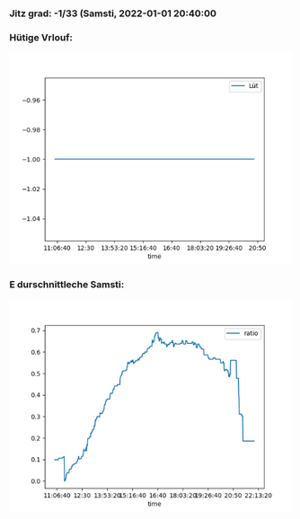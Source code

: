 ### Jitz grad: -1/33 (Samsti, 2022-01-01 20:40:00

### Hütige Vrlouf:
![Graph](Today.png)

### E durschnittleche Samsti:
![Graph](Samsti.png)